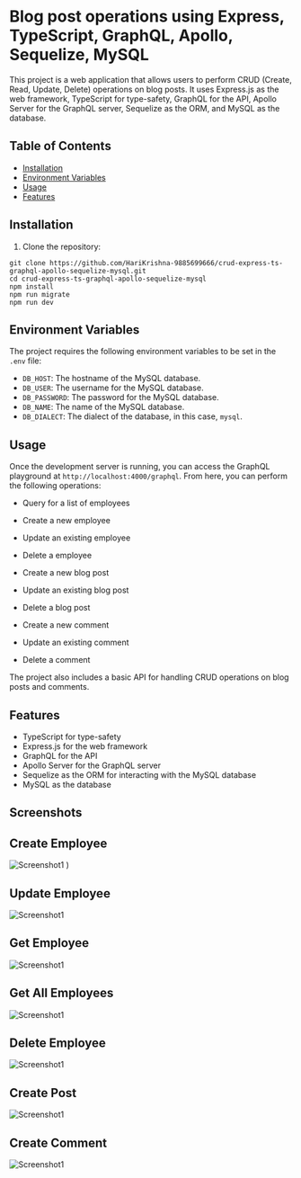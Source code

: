 # Blog post operations using Express, TypeScript, GraphQL, Apollo, Sequelize, MySQL

This project is a web application that allows users to perform CRUD (Create, Read, Update, Delete) operations on blog posts. It uses Express.js as the web framework, TypeScript for type-safety, GraphQL for the API, Apollo Server for the GraphQL server, Sequelize as the ORM, and MySQL as the database.

## Table of Contents

- [Installation](#installation)
- [Environment Variables](#environment-variables)
- [Usage](#usage)
- [Features](#features)

## Installation

1. Clone the repository:
```
git clone https://github.com/HariKrishna-9885699666/crud-express-ts-graphql-apollo-sequelize-mysql.git
cd crud-express-ts-graphql-apollo-sequelize-mysql
npm install
npm run migrate
npm run dev
```

## Environment Variables

The project requires the following environment variables to be set in the `.env` file:

- `DB_HOST`: The hostname of the MySQL database.
- `DB_USER`: The username for the MySQL database.
- `DB_PASSWORD`: The password for the MySQL database.
- `DB_NAME`: The name of the MySQL database.
- `DB_DIALECT`: The dialect of the database, in this case, `mysql`.

## Usage

Once the development server is running, you can access the GraphQL playground at `http://localhost:4000/graphql`. From here, you can perform the following operations:

- Query for a list of employees
- Create a new employee
- Update an existing employee
- Delete a employee
  
- Create a new blog post
- Update an existing blog post
- Delete a blog post

- Create a new comment
- Update an existing comment
- Delete a comment

The project also includes a basic API for handling CRUD operations on blog posts and comments.

## Features

- TypeScript for type-safety
- Express.js for the web framework
- GraphQL for the API
- Apollo Server for the GraphQL server
- Sequelize as the ORM for interacting with the MySQL database
- MySQL as the database

## Screenshots

## Create Employee
![Screenshot1](https://img001.prntscr.com/file/img001/mhJBcqXmTpmm1PVkVAlvFA.png)
)

## Update Employee
![Screenshot1](https://img001.prntscr.com/file/img001/UgWdTdTkTWCPs9VLv3TUxw.png)

## Get Employee
![Screenshot1](https://img001.prntscr.com/file/img001/7-DqIT8NToev9fY-RnCH7Q.png)

## Get All Employees
![Screenshot1](https://img001.prntscr.com/file/img001/gLiwgS2FQXSG9TMc18_fAg.png)

## Delete Employee
![Screenshot1](https://img001.prntscr.com/file/img001/6sR2gARqQzm03J-OCHARKA.png)

## Create Post
![Screenshot1](https://img001.prntscr.com/file/img001/SdBBhmtsQx6pt_6sIA79qg.png)

## Create Comment
![Screenshot1](https://img001.prntscr.com/file/img001/zKXma-4XQ9SnPSW-cJAWVA.png)
